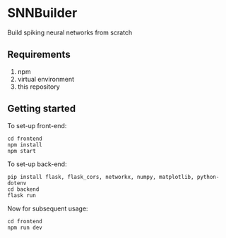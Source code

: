 # SNNBuilder

Build spiking neural networks from scratch

## Requirements

1. npm
2. virtual environment
3. this repository

## Getting started

To set-up front-end:

```
cd frontend
npm install
npm start
```

To set-up back-end:

```
pip install flask, flask_cors, networkx, numpy, matplotlib, python-dotenv
cd backend
flask run
```

Now for subsequent usage:

```
cd frontend
npm run dev
```
